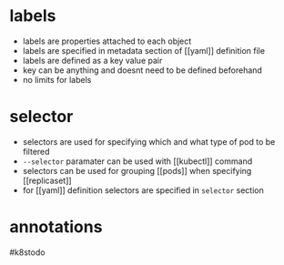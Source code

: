 # labels
- labels are properties attached to each object
- labels are specified in metadata section of [[yaml]] definition file
- labels are defined as a key value pair
- key can be anything and doesnt need to be defined beforehand
- no limits for labels

# selector
- selectors are used for specifying which and what type of pod to be filtered
- `--selector` paramater can be used with [[kubectl]] command
- selectors can be used for grouping [[pods]] when specifying [[replicaset]]
- for [[yaml]] definition selectors are specified in `selector` section

# annotations
#k8stodo 